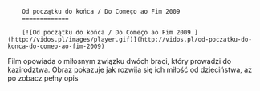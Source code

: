 
        Od początku do końca / Do Começo ao Fim 2009 
        =============
        
        [![Od początku do końca / Do Começo ao Fim 2009 ](http://vidos.pl/images/player.gif)](http://vidos.pl/od-poczatku-do-konca-do-comeo-ao-fim-2009)
        
        
 Film opowiada o miłosnym związku dwóch braci, który prowadzi do kazirodztwa. Obraz pokazuje jak rozwija się ich miłość od dzieciństwa, aż po zobacz pełny opis
    